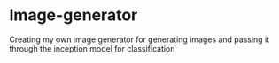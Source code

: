 # Image-generator
Creating my own image generator for generating images and passing it through the inception model for classification
